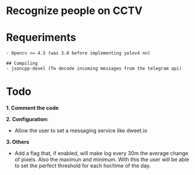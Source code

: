 # Recognize people on CCTV

# Requeriments	
	- Opencv >= 4.5 (was 3.0 before implementing yolov4 nn)

	## Compiling
	- jsoncpp-devel (To decode incoming messages from the telegram api)


# Todo
**1. Comment the code**
	
**2. Configuration:**
- Allow the user to set a messaging service like dweet.io

**3. Others**
- Add a flag that, if enabled, will make log every 30m the average change of pixels. Also the maximun and minimum. With this the user will be able to set the perfect threshold for each hor/time of the day.